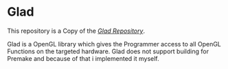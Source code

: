 # Glad

This repository is a Copy of the [*Glad Repository*](https://github.com/Dav1dde/glad).

Glad is a OpenGL library which gives the Programmer access to all OpenGL Functions on the targeted 
hardware. Glad does not support building for Premake and because of that i implemented it myself.
